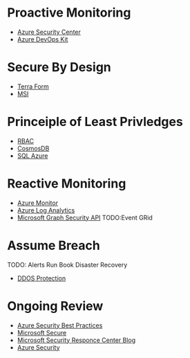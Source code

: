 

# Proactive Monitoring
* [Azure Security Center](https://portal.azure.com/#blade/Microsoft_Azure_Security/SecurityMenuBlade/0)
* [Azure DevOps Kit](https://github.com/azsk/DevOpsKit)

# Secure By Design
* [Terra Form](https://www.terraform.io/docs/providers/azurerm/)
* [MSI](https://docs.microsoft.com/en-us/azure/active-directory/managed-service-identity/overview)

# Princeiple of Least Privledges
* [RBAC](https://docs.microsoft.com/en-us/azure/role-based-access-control/role-assignments-portal)
* [CosmosDB](https://docs.microsoft.com/en-us/azure/cosmos-db/secure-access-to-data)
* [SQL Azure](https://docs.microsoft.com/en-us/azure/sql-database/sql-database-security-overview)



# Reactive Monitoring
* [Azure Monitor](https://ms.portal.azure.com/#blade/Microsoft_Azure_Monitoring/AzureMonitoringBrowseBlade/overview)
* [Azure Log Analytics](https://ms.portal.azure.com/#blade/HubsExtension/Resources/resourceType/Microsoft.OperationalInsights%2Fworkspaces)
* [Microsoft Graph Security API](https://www.microsoft.com/en-us/security/intelligence-security-api)
TODO:Event GRid


# Assume Breach
TODO: Alerts
Run Book
Disaster Recovery
* [DDOS Protection](https://ms.portal.azure.com/#blade/HubsExtension/Resources/resourceType/Microsoft.Network%2FddosProtectionPlans)


# Ongoing Review
* [Azure Security Best Practices](https://docs.microsoft.com/en-us/azure/security/security-best-practices-and-patterns)
* [Microsoft Secure](https://cloudblogs.microsoft.com/microsoftsecure/)
* [Microsoft Security Responce Center Blog](https://blogs.technet.microsoft.com/msrc/)
* [Azure Security](https://azure.microsoft.com/en-us/blog/topics/security/)
